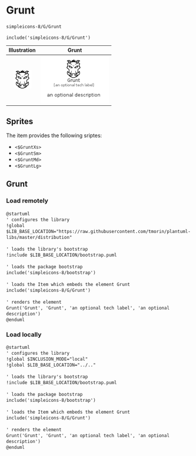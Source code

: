 # Grunt


```text
simpleicons-8/G/Grunt
```

```text
include('simpleicons-8/G/Grunt')
```



| Illustration | Grunt |
| :---: | :---: |
| ![illustration for Illustration](../../simpleicons-8/G/Grunt.png) | ![illustration for Grunt](../../simpleicons-8/G/Grunt.Local.png) |



## Sprites
The item provides the following sriptes:

- `<$GruntXs>`
- `<$GruntSm>`
- `<$GruntMd>`
- `<$GruntLg>`





## Grunt

### Load remotely
```plantuml
@startuml
' configures the library
!global $LIB_BASE_LOCATION="https://raw.githubusercontent.com/tmorin/plantuml-libs/master/distribution"

' loads the library's bootstrap
!include $LIB_BASE_LOCATION/bootstrap.puml

' loads the package bootstrap
include('simpleicons-8/bootstrap')

' loads the Item which embeds the element Grunt
include('simpleicons-8/G/Grunt')

' renders the element
Grunt('Grunt', 'Grunt', 'an optional tech label', 'an optional description')
@enduml
```

### Load locally
```plantuml
@startuml
' configures the library
!global $INCLUSION_MODE="local"
!global $LIB_BASE_LOCATION="../.."

' loads the library's bootstrap
!include $LIB_BASE_LOCATION/bootstrap.puml

' loads the package bootstrap
include('simpleicons-8/bootstrap')

' loads the Item which embeds the element Grunt
include('simpleicons-8/G/Grunt')

' renders the element
Grunt('Grunt', 'Grunt', 'an optional tech label', 'an optional description')
@enduml
```

